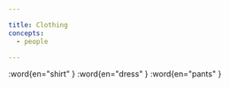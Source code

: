 ```yaml
---

title: Clothing
concepts:
  - people

---
```


:word{en="shirt" }
:word{en="dress" }
:word{en="pants" }

